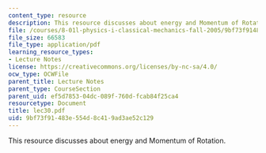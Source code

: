 ```yaml
---
content_type: resource
description: This resource discusses about energy and Momentum of Rotation.
file: /courses/8-01l-physics-i-classical-mechanics-fall-2005/9bf73f91483e554d8c419ad3ae52c129_lec30.pdf
file_size: 66583
file_type: application/pdf
learning_resource_types:
- Lecture Notes
license: https://creativecommons.org/licenses/by-nc-sa/4.0/
ocw_type: OCWFile
parent_title: Lecture Notes
parent_type: CourseSection
parent_uid: ef5d7853-04dc-089f-760d-fcab84f25ca4
resourcetype: Document
title: lec30.pdf
uid: 9bf73f91-483e-554d-8c41-9ad3ae52c129
---
```

This resource discusses about energy and Momentum of Rotation.